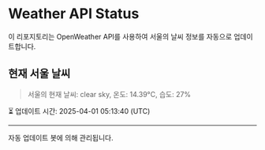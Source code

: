 
# Weather API Status

이 리포지토리는 OpenWeather API를 사용하여 서울의 날씨 정보를 자동으로 업데이트합니다.

## 현재 서울 날씨
> 서울의 현재 날씨: clear sky, 온도: 14.39°C, 습도: 27%

⏳ 업데이트 시간: 2025-04-01 05:13:40 (UTC)

---
자동 업데이트 봇에 의해 관리됩니다.
